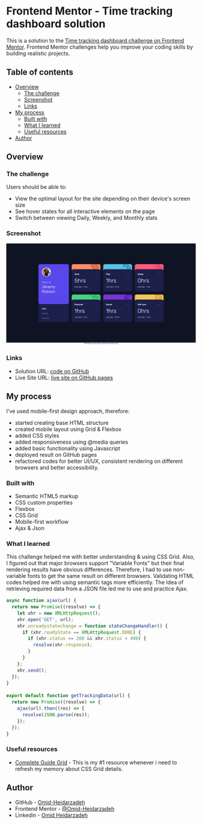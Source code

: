 # Frontend Mentor - Time tracking dashboard solution

This is a solution to the [Time tracking dashboard challenge on Frontend Mentor](https://www.frontendmentor.io/challenges/time-tracking-dashboard-UIQ7167Jw). Frontend Mentor challenges help you improve your coding skills by building realistic projects. 

## Table of contents

- [Overview](#overview)
  - [The challenge](#the-challenge)
  - [Screenshot](#screenshot)
  - [Links](#links)
- [My process](#my-process)
  - [Built with](#built-with)
  - [What I learned](#what-i-learned)
  - [Useful resources](#useful-resources)
- [Author](#author)

## Overview

### The challenge

Users should be able to:

- View the optimal layout for the site depending on their device's screen size
- See hover states for all interactive elements on the page
- Switch between viewing Daily, Weekly, and Monthly stats

### Screenshot

![](./images/Screenshot.png)

### Links

- Solution URL: [code on GitHub](https://github.com/Omid-Heidarzadeh/Frontend-Mentor-Time-Tracking-Dashboard)
- Live Site URL: [live site on GitHub pages](https://omid-heidarzadeh.github.io/Frontend-Mentor-Time-Tracking-Dashboard/)

## My process

I've used mobile-first design approach, therefore: 
- started creating base HTML structure 
- created mobile layout using Grid & Flexbox
- added CSS styles
- added responsiveness using @media queries
- added basic functionality using Javascript 
- deployed result on GitHub pages
- refactored codes for better UI/UX, consistent rendering on different browsers
  and better accessibility.

### Built with

- Semantic HTML5 markup
- CSS custom properties
- Flexbox
- CSS Grid
- Mobile-first workflow
- Ajax & Json

### What I learned

This challenge helped me with better understanding & using CSS Grid. Also, I figured out that major browsers support "Variable Fonts" but their final rendering results have obvious differences. Therefore, I had to use non-variable fonts to get the same result on different browsers.
Validating HTML codes helped me with using semantic tags more efficiently. 
The Idea of retrieving required data from a JSON file led me to use and practice Ajax.

```js
async function ajax(url) {
  return new Promise((resolve) => {
    let xhr = new XMLHttpRequest();
    xhr.open('GET', url);
    xhr.onreadystatechange = function stateChangeHandler() {
      if (xhr.readyState == XMLHttpRequest.DONE) {
        if (xhr.status >= 200 && xhr.status < 400) {
          resolve(xhr.response);
        }
      }
    };
    xhr.send();
  });
}

export default function getTrackingData(url) {
  return new Promise((resolve) => {
    ajax(url).then((res) => {
      resolve(JSON.parse(res));
    });
  });
}
```
### Useful resources

- [Complete Guide Grid](https://css-tricks.com/snippets/css/complete-guide-grid/) - This is my #1 resource whenever i need to refresh my memory about CSS Grid details.

## Author

- GitHub - [Omid-Heidarzadeh](https://github.com/Omid-Heidarzadeh)
- Frontend Mentor - [@Omid-Heidarzadeh](https://www.frontendmentor.io/profile/Omid-Heidarzadeh)
- Linkedin - [Omid Heidarzadeh](https://www.linkedin.com/in/omid-heidarzadeh-112416146/)

